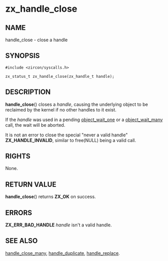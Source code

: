 # zx_handle_close

## NAME

<!-- Updated by scripts/update-docs-from-abigen, do not edit this section manually. -->

handle_close - close a handle

## SYNOPSIS

<!-- Updated by scripts/update-docs-from-abigen, do not edit this section manually. -->

```
#include <zircon/syscalls.h>

zx_status_t zx_handle_close(zx_handle_t handle);
```

## DESCRIPTION

**handle_close**() closes a *handle*, causing the underlying object to be
reclaimed by the kernel if no other handles to it exist.

If the *handle* was used in a pending [object_wait_one](object_wait_one.md) or a
[object_wait_many](object_wait_many.md) call, the wait will be aborted.

It is not an error to close the special "never a valid handle" **ZX_HANDLE_INVALID**,
similar to free(NULL) being a valid call.

## RIGHTS

<!-- Updated by scripts/update-docs-from-abigen, do not edit this section manually. -->

None.

## RETURN VALUE

**handle_close**() returns **ZX_OK** on success.

## ERRORS

**ZX_ERR_BAD_HANDLE**  *handle* isn't a valid handle.

## SEE ALSO

[handle_close_many](handle_close_many.md),
[handle_duplicate](handle_duplicate.md),
[handle_replace](handle_replace.md).
